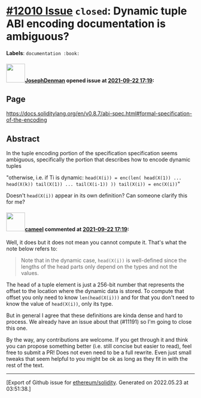 # [\#12010 Issue](https://github.com/ethereum/solidity/issues/12010) `closed`: Dynamic tuple ABI encoding documentation is ambiguous?
**Labels**: `documentation :book:`


#### <img src="https://avatars.githubusercontent.com/u/24320813?v=4" width="50">[JosephDenman](https://github.com/JosephDenman) opened issue at [2021-09-22 17:19](https://github.com/ethereum/solidity/issues/12010):

## Page

https://docs.soliditylang.org/en/v0.8.7/abi-spec.html#formal-specification-of-the-encoding

## Abstract

In the tuple encoding portion of the specification specification seems ambiguous, specifically the portion that describes how to encode dynamic tuples

"otherwise, i.e. if Ti is dynamic: ```head(X(i)) = enc(len( head(X(1)) ... head(X(k)) tail(X(1)) ... tail(X(i-1)) )) tail(X(i)) = enc(X(i))```"

Doesn't `head(X(i))` appear in its own definition? Can someone clarify this for me?

#### <img src="https://avatars.githubusercontent.com/u/137030?v=4" width="50">[cameel](https://github.com/cameel) commented at [2021-09-22 17:19](https://github.com/ethereum/solidity/issues/12010#issuecomment-925341979):

Well, it does but it does not mean you cannot compute it. That's what the note below refers to:

> Note that in the dynamic case, `head(X(i))` is well-defined since the lengths of the head parts only depend on the types and not the values.

The head of a tuple element is just a 256-bit number that represents the offset to the location where the dynamic data is stored. To compute that offset you only need to know `len(head(X(i)))` and for that you don't need to know the value of `head(X(i))`, only its type.

But in general I agree that these definitions are kinda dense and hard to process. We already have an issue about that (#11191) so I'm going to close this one.

By the way, any contributions are welcome. If you get through it and think you can propose something better (i.e. still concise but easier to read), feel free to submit a PR! Does not even need to be a full rewrite. Even just small tweaks that seem helpful to you might be ok as long as they fit in with the rest of the text.


-------------------------------------------------------------------------------



[Export of Github issue for [ethereum/solidity](https://github.com/ethereum/solidity). Generated on 2022.05.23 at 03:51:38.]
